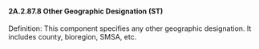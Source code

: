 #### 2A.2.87.8 Other Geographic Designation (ST)

Definition: This component specifies any other geographic designation. It includes county, bioregion, SMSA, etc.
